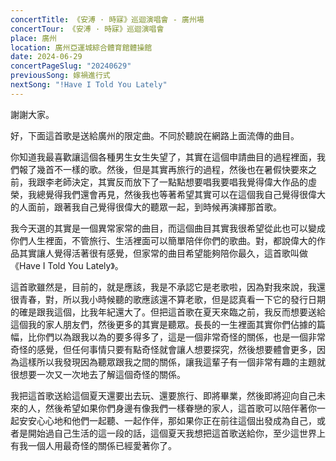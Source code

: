 ```yaml
---
concertTitle: 《安溥 · 時寐》巡迴演唱會 - 廣州場
concertTour: 《安溥 · 時寐》巡迴演唱會
place: 廣州
location: 廣州亞運城綜合體育館體操館
date: 2024-06-29
concertPageSlug: "20240629"
previousSong: 嫁禍進行式
nextSong: "!Have I Told You Lately"
---
```

謝謝大家。

好，下面這首歌是送給廣州的限定曲。不同於聽說在網路上面流傳的曲目。

你知道我最喜歡讓這個各種男生女生失望了，其實在這個申請曲目的過程裡面，我們報了幾首不一樣的歌。然後，但是其實再旅行的過程，然後也在暑假快要來之前，我跟李老師決定，其實反而放下了一點點想要唱我要唱我覺得偉大作品的虛榮，我總覺得我們還會再見，然後我也等著希望其實可以在這個我自己覺得很偉大的人面前，跟著我自己覺得很偉大的聽眾一起，到時候再演繹那首歌。

我今天選的其實是一個異常家常的曲目，而這個曲目其實我很希望從此也可以變成你們人生裡面，不管旅行、生活裡面可以簡單陪伴你們的歌曲。對，都說偉大的作品其實讓人覺得活著很有感覺，但家常的曲目希望能夠陪你最久，這首歌叫做《Have I Told You Lately》。

這首歌雖然是，目前的，就是應該，我是不承認它是老歌啦，因為對我來說，我還很青春，對，所以我小時候聽的歌應該還不算老歌，但是認真看一下它的發行日期的確是跟我這個，比我年紀還大了。但把這首歌在夏天來臨之前，我反而想要送給這個我的家人朋友們，然後更多的其實是聽眾。長長的一生裡面其實你們佔據的篇幅，比你們以為跟我以為的要多得多了，這是一個非常奇怪的關係，也是一個非常奇怪的感覺，但任何事情只要有點奇怪就會讓人想要探究，然後想要體會更多，因為這樣所以我發現因為聽眾跟我之間的關係，讓我這輩子有一個非常有趣的主題就很想要一次又一次地去了解這個奇怪的關係。

我把這首歌送給這個夏天還要出去玩、還要旅行、即將畢業，然後即將迎向自己未來的人，然後希望如果你們身邊有像我們一樣眷戀的家人，這首歌可以陪伴著你一起安安心心地和他們一起聽、一起作伴，那如果你正在前往這個出發成為自己，或者是開始過自己生活的這一段的話，這個夏天我想把這首歌送給你，至少這世界上有我一個人用最奇怪的關係已經愛著你了。